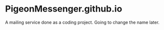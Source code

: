 # PigeonMessenger.github.io
A mailing service done as a coding project.
Going to change the name later.
